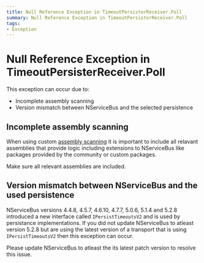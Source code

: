 ```yaml
---
title: Null Reference Exception in TimeoutPersisterReceiver.Poll
summary: Null Reference Exception in TimeoutPersisterReceiver.Poll
tags:
- Exception
---
```


# Null Reference Exception in TimeoutPersisterReceiver.Poll

This exception can occur due to:

* Incomplete assembly scanning
* Version mismatch between NServiceBus and the selected persistence


## Incomplete assembly scanning

When using custom [assembly scanning](/nservicebus/hosting/assembly-scanning) it is important to include all relavant assemblies that provide logic including extensions to NServiceBus like packages provided by the community or custom packages.

Make sure all relevant assemblies are included.

## Version mismatch between NServiceBus and the used persistence

NServiceBus versions 4.4.8, 4.5.7, 4.6.10, 4.7.7, 5.0.6, 5.1.4 and 5.2.8 introduced a new interface called `IPersistTimeoutsV2` and is used by persistance implementations. If you did not update NServiceBus to atleast version 5.2.8 but are using the latest version of a transport that is using `IPersistTimeoutsV2` then this exception can occur.

Please update NServiceBus to atleast the its latest patch version to resolve this issue.

